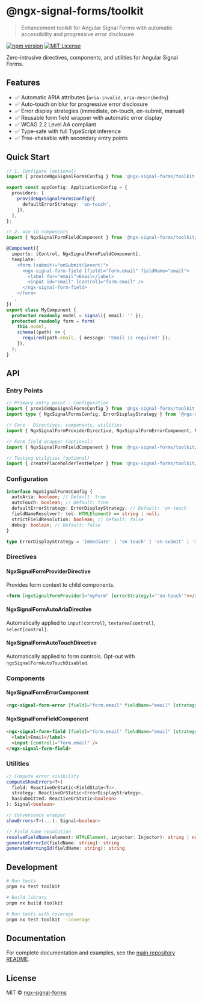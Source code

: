 # @ngx-signal-forms/toolkit

> Enhancement toolkit for Angular Signal Forms with automatic accessibility and progressive error disclosure

[![npm version](https://img.shields.io/npm/v/@ngx-signal-forms/toolkit.svg)](https://www.npmjs.com/package/@ngx-signal-forms/toolkit)
[![MIT License](https://img.shields.io/badge/license-MIT-blue.svg)](../../LICENSE)

Zero-intrusive directives, components, and utilities for Angular Signal Forms.

## Features

- ✅ Automatic ARIA attributes (`aria-invalid`, `aria-describedby`)
- ✅ Auto-touch on blur for progressive error disclosure
- ✅ Error display strategies (immediate, on-touch, on-submit, manual)
- ✅ Reusable form field wrapper with automatic error display
- ✅ WCAG 2.2 Level AA compliant
- ✅ Type-safe with full TypeScript inference
- ✅ Tree-shakable with secondary entry points

## Quick Start

```typescript
// 1. Configure (optional)
import { provideNgxSignalFormsConfig } from '@ngx-signal-forms/toolkit';

export const appConfig: ApplicationConfig = {
  providers: [
    provideNgxSignalFormsConfig({
      defaultErrorStrategy: 'on-touch',
    }),
  ],
};

// 2. Use in components
import { NgxSignalFormFieldComponent } from '@ngx-signal-forms/toolkit/form-field';

@Component({
  imports: [Control, NgxSignalFormFieldComponent],
  template: `
    <form (submit)="onSubmit($event)">
      <ngx-signal-form-field [field]="form.email" fieldName="email">
        <label for="email">Email</label>
        <input id="email" [control]="form.email" />
      </ngx-signal-form-field>
    </form>
  `,
})
export class MyComponent {
  protected readonly model = signal({ email: '' });
  protected readonly form = form(
    this.model,
    schema((path) => {
      required(path.email, { message: 'Email is required' });
    }),
  );
}
```

## API

### Entry Points

```typescript
// Primary entry point - Configuration
import { provideNgxSignalFormsConfig } from '@ngx-signal-forms/toolkit';
import type { NgxSignalFormsConfig, ErrorDisplayStrategy } from '@ngx-signal-forms/toolkit';

// Core - Directives, components, utilities
import { NgxSignalFormProviderDirective, NgxSignalFormErrorComponent, NgxSignalFormAutoAriaDirective, NgxSignalFormAutoTouchDirective, computeShowErrors, showErrors } from '@ngx-signal-forms/toolkit/core';

// Form field wrapper (optional)
import { NgxSignalFormFieldComponent } from '@ngx-signal-forms/toolkit/form-field';

// Testing utilities (optional)
import { createPlaceholderTestHelper } from '@ngx-signal-forms/toolkit/testing';
```

### Configuration

```typescript
interface NgxSignalFormsConfig {
  autoAria: boolean; // Default: true
  autoTouch: boolean; // Default: true
  defaultErrorStrategy: ErrorDisplayStrategy; // Default: 'on-touch'
  fieldNameResolver?: (el: HTMLElement) => string | null;
  strictFieldResolution: boolean; // Default: false
  debug: boolean; // Default: false
}

type ErrorDisplayStrategy = 'immediate' | 'on-touch' | 'on-submit' | 'manual';
```

### Directives

#### NgxSignalFormProviderDirective

Provides form context to child components.

```html
<form [ngxSignalFormProvider]="myForm" [errorStrategy]="'on-touch'"></form>
```

#### NgxSignalFormAutoAriaDirective

Automatically applied to `input[control]`, `textarea[control]`, `select[control]`.

#### NgxSignalFormAutoTouchDirective

Automatically applied to form controls. Opt-out with `ngxSignalFormAutoTouchDisabled`.

### Components

#### NgxSignalFormErrorComponent

```html
<ngx-signal-form-error [field]="form.email" fieldName="email" [strategy]="'on-touch'" [hasSubmitted]="hasSubmitted" />
```

#### NgxSignalFormFieldComponent

```html
<ngx-signal-form-field [field]="form.email" fieldName="email" [strategy]="'on-touch'">
  <label>Email</label>
  <input [control]="form.email" />
</ngx-signal-form-field>
```

### Utilities

```typescript
// Compute error visibility
computeShowErrors<T>(
  field: ReactiveOrStatic<FieldState<T>>,
  strategy: ReactiveOrStatic<ErrorDisplayStrategy>,
  hasSubmitted: ReactiveOrStatic<boolean>
): Signal<boolean>

// Convenience wrapper
showErrors<T>(...): Signal<boolean>

// Field name resolution
resolveFieldName(element: HTMLElement, injector: Injector): string | null
generateErrorId(fieldName: string): string
generateWarningId(fieldName: string): string
```

## Development

```bash
# Run tests
pnpm nx test toolkit

# Build library
pnpm nx build toolkit

# Run tests with coverage
pnpm nx test toolkit --coverage
```

## Documentation

For complete documentation and examples, see the [main repository README](../../README.md).

## License

MIT © [ngx-signal-forms](https://github.com/ngx-signal-forms/ngx-signal-forms)
